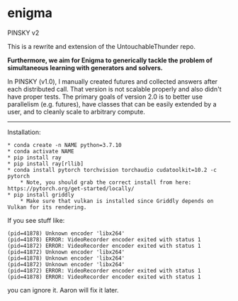 # enigma
PINSKY v2

This is a rewrite and extension of the UntouchableThunder repo.

**Furthermore, we aim for Enigma to generically tackle the 
problem of simultaneous learning with generators and solvers.**

In PINSKY (v1.0), I manually created futures and collected answers after each distributed call.
That version is not scalable properly and also didn't have proper tests. 
The primary goals of version 2.0 is to better use parallelism (e.g. futures), have classes that can be easily extended 
by a user, and to cleanly scale to arbitrary compute. 

----  

Installation:  

	* conda create -n NAME python=3.7.10  
	* conda activate NAME  
	* pip install ray  
	* pip install ray[rllib]  
	* conda install pytorch torchvision torchaudio cudatoolkit=10.2 -c pytorch  
		* Note, you should grab the correct install from here: https://pytorch.org/get-started/locally/
	* pip install griddly
		* Make sure that vulkan is installed since Griddly depends on Vulkan for its rendering.

If you see stuff like:
```
(pid=41878) Unknown encoder 'libx264'
(pid=41878) ERROR: VideoRecorder encoder exited with status 1
(pid=41872) ERROR: VideoRecorder encoder exited with status 1
(pid=41872) Unknown encoder 'libx264'
(pid=41878) Unknown encoder 'libx264'
(pid=41872) Unknown encoder 'libx264'
(pid=41872) ERROR: VideoRecorder encoder exited with status 1
(pid=41878) ERROR: VideoRecorder encoder exited with status 1
```
you can ignore it. Aaron will fix it later.